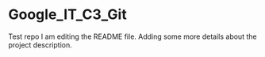 # Google_IT_C3_Git
Test repo
I am editing the README file. Adding some more details about the project description.
